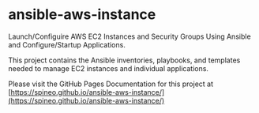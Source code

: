 # ansible-aws-instance

Launch/Configuire AWS EC2 Instances and Security Groups Using Ansible and Configure/Startup Applications.

This project contains the Ansible inventories, playbooks, and templates needed to manage EC2 instances and individual applications.

Please visit the GitHub Pages Documentation for this project at [https://spineo.github.io/ansible-aws-instance/](https://spineo.github.io/ansible-aws-instance/)
